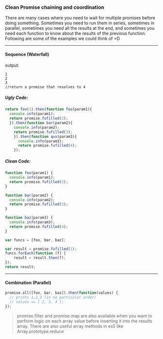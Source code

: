 ### Clean Promise chaining and coordination

There are many cases where you need to wait for multiple promises before doing something.
Sometimes you need to run them in series, sometimes in parallel, sometimes you need all the results at the end,
and sometimes you need each function to know about the results of the previous function.
Following are some of the examples we could think of =D
***
#### Sequence (Waterfall)
  output:
  ```
  1
  2
  3
  //return a promise that resolves to 4
  ```

##### Ugly Code:
```javascript
return foo(1).then(function foo(param1){
  console.info(param1);
  return promise.fufilled(2);
  }).then(function bar(param2){
    console.info(param2);
    return promise.fufilled(3);
    }).then(function qux(param3){
      console.info(param3);
      return promise.fufilled(4);
    });
```
##### Clean Code:
```javascript
function foo(param1) {
  console.info(param1);
  return promise.fufilled(2);
}

function bar(param2) {
  console.info(param2);
  return promise.fufilled(3);
}

function baz(param3) {
  console.info(param3);
  return promise.fufilled(4);
}

var funcs = [foo, bar, baz];

var result = promise.fufilled(1);
funcs.forEach(function (f) {
    result = result.then(f);
});
return result;
```
***

#### Combination (Parallel)
```javascript
promise.all([foo, bar, baz]).then(function(values) {
  // prints 1,2,3 (in no particular order)
  // values == [ 2, 3, 4 ];
});
```


>promise.filter and promise.map are also available when you want to perform logic on each array value before inserting it into the results array. There are also useful array methods in es5 like Array.prototype.reduce
